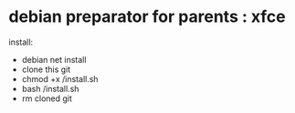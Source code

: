 # debian preparator for parents : xfce
install:
- debian net install
- clone this git
- chmod +x /install.sh
- bash /install.sh
- rm cloned git
